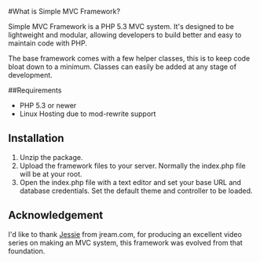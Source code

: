 #What is Simple MVC Framework?

Simple MVC Framework is a PHP 5.3 MVC system. It's designed to be lightweight and modular, allowing developers to build better and easy to maintain code with PHP.

The base framework comes with a few helper classes, this is to keep code bloat down to a minimum. Classes can easily be added at any stage of development.

##Requirements
 - PHP 5.3 or newer
 - Linux Hosting due to mod-rewrite support

## Installation

1. Unzip the package.
2. Upload the framework files to your server. Normally the index.php file will be at your root.
3. Open the index.php file with a text editor and set your base URL and database credentials. Set the default theme and controller to be loaded.

## Acknowledgement

I'd like to thank [Jessie](http://jream.com/) from jream.com, for producing an excellent video series on making an MVC system, this framework was evolved from that foundation.
